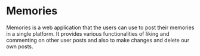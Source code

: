 # Memories
Memories is a web application that the users can use to post their memories in a single platform. It provides various functionalities of liking and commenting on other user posts and also to make changes and delete our own posts. 
